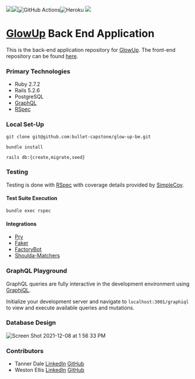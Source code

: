 ![](https://img.shields.io/badge/Ruby-2.7.2-red)![](https://img.shields.io/badge/Rails-5.2.6-red)![GitHub Actions](https://github.com/bullet-capstone/glow-up-be/actions/workflows/ci.yml/badge.svg)![Heroku](https://img.shields.io/badge/Heroku-430098.svg?&style=flaste&logo=heroku&logoColor=white) ![](https://img.shields.io/badge/-GraphQL-blue)

# [GlowUp](https://bullet-capstone.github.io/glow-up-fe/) Back End Application

This is the back-end application repository for [GlowUp](https://bullet-capstone.github.io/glow-up-fe/).
The front-end repository can be found [here](https://github.com/bullet-capstone/glow-up-fe).



### Primary Technologies

  - Ruby 2.7.2
  - Rails 5.2.6
  - PostgreSQL
  - [GraphQL](https://graphql.org/)
  - [RSpec](https://rspec.info/)

### Local Set-Up

`git clone git@github.com:bullet-capstone/glow-up-be.git`

`bundle install`

`rails db:{create,migrate,seed}`


### Testing

Testing is done with [RSpec](https://rspec.info/) with coverage details provided by [SimpleCov](https://github.com/simplecov-ruby/simplecov).

#### Test Suite Execution

`bundle exec rspec`

#### Integrations
  -  [Pry](https://github.com/pry/pry)
  -  [Faker](https://github.com/faker-ruby/faker)
  -  [FactoryBot](https://github.com/thoughtbot/factory_bot)
  -  [Shoulda-Matchers](https://github.com/thoughtbot/shoulda-matchers)

### GraphQL Playground

GraphQL queries are fully interactive in the development environment using [GraphiQL](https://github.com/graphql/graphiql).

Initialize your development server and navigate to `localhost:3001/graphiql` to view and execute available queries and mutations.

### Database Design

![Screen Shot 2021-12-08 at 1 56 33 PM](https://user-images.githubusercontent.com/84806907/145283660-625b735b-7ddb-430a-88ad-84797ff6ab5b.png)

### Contributors

- Tanner Dale [LinkedIn](https://www.linkedin.com/in/tannerdale/) [GitHub](http[s://github.com/TannerDale)
- Weston Ellis [LinkedIn](https://www.linkedin.com/in/weston-mudge-ellis/) [GitHub](https://github.com/WMudgeEllis/)
